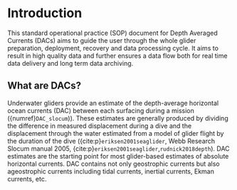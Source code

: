 # Introduction

This standard operational practice (SOP) document for Depth Averaged Currents (DACs) aims to guide the user through the whole glider preparation, deployment, recovery and data processing cycle. 
It aims to result in high quality data and further ensures a data flow both for real time data delivery and long term data archiving.

## What are DACs?
Underwater gliders provide an estimate of the depth-average horizontal ocean currents (DAC) between each surfacing during a mission ({numref}`DAC_slocum`)). 
These estimates are generally produced by dividing the difference in measured displacement during a dive and the displacement through the water estimated from a model of glider flight by the duration of the dive ({cite:p}`eriksen2001seaglider`, Webb Research Slocum manual 2005, {cite:p}`eriksen2001seaglider`,`rudnick2018depth`).
DAC estimates are the starting point for most glider-based estimates of absolute horizontal currents. 
DAC contains not only geostrophic currents but also ageostrophic currents including tidal currents, inertial currents, Ekman currents, etc.







